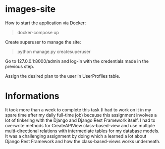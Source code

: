 # images-site

How to start the application via Docker:
> docker-compose up

Create superuser to manage the site:
> python manage.py createsuperuser <username>

Go to 127.0.0.1:8000/admin and log-in with the credentials made in the previous step.

Assign the desired plan to the user in UserProfiles table.

# Informations

It took more than a week to complete this task (I had to work on it in my spare time after my daily full-time job) because this assignment involves a lot of tinkering with the Django and Django Rest Framework itself. I had to overwrite methods for CreateAPIView class-based-view and use multiple multi-directional relations with intermediate tables for my database models. It was a challenging assignment by doing which a learned a lot about Django Rest Framework and how the class-based-views works underneath.

